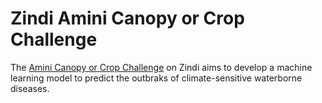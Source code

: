 # Zindi Amini Canopy or Crop Challenge

The [Amini Canopy or Crop Challenge](https://zindi.africa/competitions/outsmarting-outbreaks-challenge) on Zindi aims to develop a machine learning model to predict the outbraks of climate-sensitive waterborne diseases.
